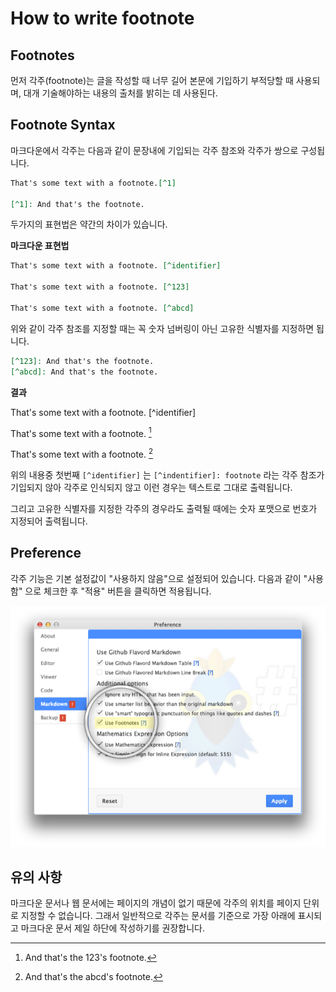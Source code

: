 # How to write footnote

## Footnotes

먼저 각주(footnote)는 글을 작성할 때 너무 길어 본문에 기입하기 부적당할 때 사용되며, 대개 기술해야하는 내용의 출처를 밝히는 데 사용된다.

## Footnote Syntax

마크다운에서 각주는 다음과 같이 문장내에 기입되는 각주 참조와 각주가 쌍으로 구성됩니다.

```markdown
That's some text with a footnote.[^1]

[^1]: And that's the footnote.
```

두가지의 표현법은 약간의 차이가 있습니다.

**마크다운 표현법**

```markdown
That's some text with a footnote. [^identifier]

That's some text with a footnote. [^123]

That's some text with a footnote. [^abcd]
```

위와 같이 각주 참조를 지정할 때는 꼭 숫자 넘버링이 아닌 고유한 식별자를 지정하면 됩니다.

```markdown
[^123]: And that's the footnote.
[^abcd]: And that's the footnote.
```

**결과**

That's some text with a footnote. [^identifier]

That's some text with a footnote. [^123]

That's some text with a footnote. [^abcd]

위의 내용중 첫번째 `[^identifier]` 는 `[^indentifier]: footnote` 라는 각주 참조가 기입되지 않아 각주로 인식되지 않고 이런 경우는 텍스트로 그대로 출력됩니다.

그리고 고유한 식별자를 지정한 각주의 경우라도 출력될 때에는 숫자 포맷으로 번호가 지정되어 출력됩니다.

## Preference

각주 기능은 기본 설정값이 "사용하지 않음"으로 설정되어 있습니다. 다음과 같이 "사용함" 으로 체크한 후 "적용" 버튼을 클릭하면 적용됩니다.

![](images/001.png)


## 유의 사항

마크다운 문서나 웹 문서에는 페이지의 개념이 없기 때문에 각주의 위치를 페이지 단위로 지정할 수 없습니다. 그래서 일반적으로 각주는 문서를 기준으로 가장 아래에 표시되고 마크다운 문서 제일 하단에 작성하기를 권장합니다.


[^123]: And that's the 123's footnote.

[^abcd]: And that's the abcd's footnote.